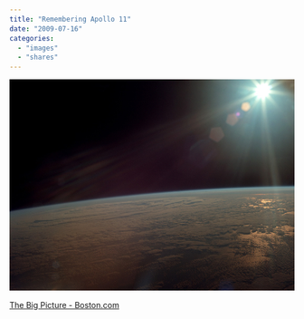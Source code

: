```yaml
---
title: "Remembering Apollo 11"
date: "2009-07-16"
categories: 
  - "images"
  - "shares"
---
```


![](images/4wnP83SaFpzkffu2gIq07bZUo1_1280.jpg)

[The Big Picture - Boston.com](http://www.boston.com/bigpicture/2009/07/remembering_apollo_11.html)

